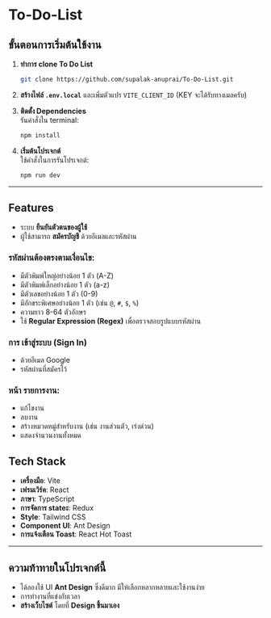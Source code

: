 
# To-Do-List

## ขั้นตอนการเริ่มต้นใช้งาน
1. **ทำการ clone To Do List**  
   ```bash
   git clone https://github.com/supalak-anuprai/To-Do-List.git
   ```

2. **สร้างไฟล์ `.env.local`** และเพิ่มตัวแปร `VITE_CLIENT_ID` (KEY จะได้รับทางเมลครับ)

3. **ติดตั้ง Dependencies**  
   รันคำสั่งใน terminal:
   ```bash
   npm install
   ```

4. **เริ่มต้นโปรเจกต์**  
   ใช้คำสั่งในการรันโปรเจกต์:
   ```bash
   npm run dev
   ```

---

## Features

- ระบบ **ยืนยันตัวตนของผู้ใช้**
- ผู้ใช้สามารถ **สมัครบัญชี** ด้วยอีเมลและรหัสผ่าน

### รหัสผ่านต้องตรงตามเงื่อนไข:
- มีตัวพิมพ์ใหญ่อย่างน้อย 1 ตัว (A-Z)
- มีตัวพิมพ์เล็กอย่างน้อย 1 ตัว (a-z)
- มีตัวเลขอย่างน้อย 1 ตัว (0-9)
- มีอักขระพิเศษอย่างน้อย 1 ตัว (เช่น `@`, `#`, `$`, `%`)
- ความยาว 8-64 ตัวอักษร
- ใช้ **Regular Expression (Regex)** เพื่อตรวจสอบรูปแบบรหัสผ่าน

### การ **เข้าสู่ระบบ** (Sign In)
 - ด้วยอีเมล Google
 - รหัสผ่านที่สมัครไว้

### หน้า **รายการงาน**:
  - แก้ไขงาน
  - ลบงาน
  - สร้างหมวดหมู่สำหรับงาน (เช่น งานส่วนตัว, เร่งด่วน)
  - แสดงจำนวนงานทั้งหมด

## Tech Stack

- **เครื่องมือ**: Vite
- **เฟรมเวิร์ค**: React
- **ภาษา**: TypeScript
- **การจัดการ stateะ**: Redux
- **Style**: Tailwind CSS
- **Component UI**: Ant Design
- **การแจ้งเตือน Toast**: React Hot Toast

---

## ความท้าทายในโปรเจกต์นี้

- ได้ลองใช้ UI **Ant Design** ซึ่งดีมาก มีให้เลือกหลากหลายและใช้งานง่าย
- การทำงานที่แข่งกับเวลา
- **สร้างเว็บไซต์** โดยที่ **Design ขึ้นมาเอง**
